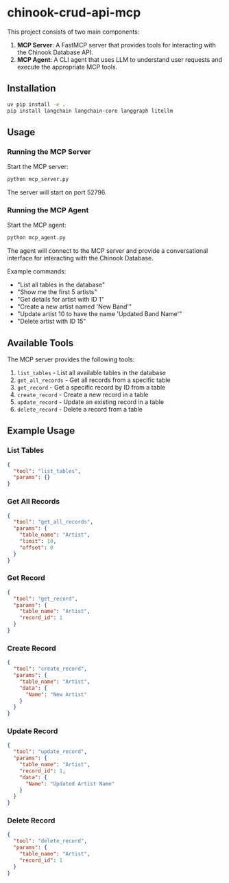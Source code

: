 # chinook-crud-api-mcp

This project consists of two main components:

1. **MCP Server**: A FastMCP server that provides tools for interacting with the Chinook Database API.
2. **MCP Agent**: A CLI agent that uses LLM to understand user requests and execute the appropriate MCP tools.

## Installation

```bash
uv pip install -e .
pip install langchain langchain-core langgraph litellm
```

## Usage

### Running the MCP Server

Start the MCP server:

```bash
python mcp_server.py
```

The server will start on port 52796.

### Running the MCP Agent

Start the MCP agent:

```bash
python mcp_agent.py
```

The agent will connect to the MCP server and provide a conversational interface for interacting with the Chinook Database.

Example commands:
- "List all tables in the database"
- "Show me the first 5 artists"
- "Get details for artist with ID 1"
- "Create a new artist named 'New Band'"
- "Update artist 10 to have the name 'Updated Band Name'"
- "Delete artist with ID 15"

## Available Tools

The MCP server provides the following tools:

1. `list_tables` - List all available tables in the database
2. `get_all_records` - Get all records from a specific table
3. `get_record` - Get a specific record by ID from a table
4. `create_record` - Create a new record in a table
5. `update_record` - Update an existing record in a table
6. `delete_record` - Delete a record from a table

## Example Usage

### List Tables

```json
{
  "tool": "list_tables",
  "params": {}
}
```

### Get All Records

```json
{
  "tool": "get_all_records",
  "params": {
    "table_name": "Artist",
    "limit": 10,
    "offset": 0
  }
}
```

### Get Record

```json
{
  "tool": "get_record",
  "params": {
    "table_name": "Artist",
    "record_id": 1
  }
}
```

### Create Record

```json
{
  "tool": "create_record",
  "params": {
    "table_name": "Artist",
    "data": {
      "Name": "New Artist"
    }
  }
}
```

### Update Record

```json
{
  "tool": "update_record",
  "params": {
    "table_name": "Artist",
    "record_id": 1,
    "data": {
      "Name": "Updated Artist Name"
    }
  }
}
```

### Delete Record

```json
{
  "tool": "delete_record",
  "params": {
    "table_name": "Artist",
    "record_id": 1
  }
}
```
